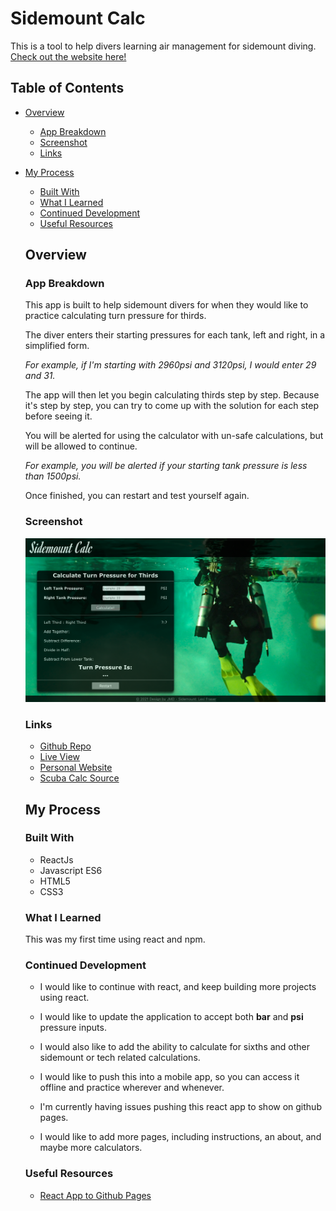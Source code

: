 # Sidemount Calc

This is a tool to help divers learning air management for sidemount diving. [Check out the website here!](https://www.sidemountcalc.com)

## Table of Contents

- [Overview](#overview)
    - [App Breakdown](#app-breakdown)
    - [Screenshot](#screenshot)
    - [Links](#links)
- [My Process](#my-process)
    - [Built With](#built-with)
    - [What I Learned](#what-i-learned)
    - [Continued Development](#continued-development)
    - [Useful Resources](#useful-resources)

    ## Overview

    ### App Breakdown

    This app is built to help sidemount divers for when they would like to practice calculating turn pressure for thirds.

    The diver enters their starting pressures for each tank, left and right, in a simplified form. 

    *For example, if I'm starting with 2960psi and 3120psi, I would enter 29 and 31.*

    The app will then let you begin calculating thirds step by step. Because it's step by step, you can try to come up with the solution for each step before seeing it.

    You will be alerted for using the calculator with un-safe calculations, but will be allowed to continue. 

    *For example, you will be alerted if your starting tank pressure is less than 1500psi.*

    Once finished, you can restart and test yourself again. 

    ### Screenshot

    ![screenshot](src/screenshot.png)

    ### Links

    - [Github Repo](https://github.com/JohnMichaelD/Sidemount-Gas-Calculator)
    - [Live View](www.sidemountcalc.com)
    - [Personal Website](https://johnmichaeld.github.io/portfolio/)
    - [Scuba Calc Source](https://www.instagram.com/sfsidemountvan/?utm_medium=copy_link)

    ## My Process

    ### Built With

    - ReactJs
    - Javascript ES6
    - HTML5
    - CSS3

    ### What I Learned

    This was my first time using react and npm.

    ### Continued Development

   - I would like to continue with react, and keep building more projects using react.

    - I would like to update the application to accept both **bar** and **psi** pressure inputs.

    - I would also like to add the ability to calculate for sixths and other sidemount or tech related calculations. 

    - I would like to push this into a mobile app, so you can access it offline and practice wherever and whenever.

    - I'm currently having issues pushing this react app to show on github pages. 

    - I would like to add more pages, including instructions, an about, and maybe more calculators.

    ### Useful Resources
    
    - [React App to Github Pages](https://dev.to/yuribenjamin/how-to-deploy-react-app-in-github-pages-2a1f)
